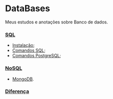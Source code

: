 # DataBases
Meus estudos e anotações sobre Banco de dados.


### [SQL](./SQL/)
* [Instalação](./SQL/Instalação_Configuração/);
* [Comandos SQL](https://github.com/araujo21x/DataBases/blob/master/SQL/Comandos/SQL.md);
* [Comandos PostgreSQL](https://github.com/araujo21x/DataBases/blob/master/SQL/Comandos/PostgreSQL.md);

### [NoSQL](./NoSQL/)

* [MongoDB](./NoSQL/MongoDB/).

### [Diferença](./SQL_Vs_NoSQL.md)
